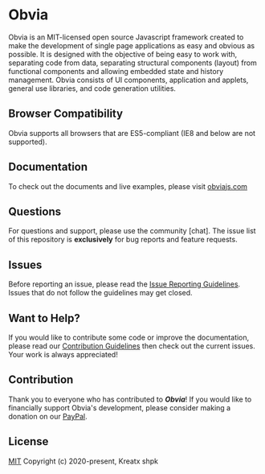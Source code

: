 # Obvia
Obvia is an MIT-licensed open source Javascript framework created to make the development of single page applications as easy and obvious as possible. It is designed with the objective of being easy to work with, separating code from data, separating structural components (layout) from functional components and allowing embedded state and history management. Obvia consists of UI components, application and applets, general use libraries, and code generation utilities.

## Browser Compatibility
Obvia supports all browsers that are ES5-compliant (IE8 and below are not supported).

## Documentation
To check out the documents and live examples, please visit [obviajs.com]

## Questions
For questions and support, please use the community [chat]. The issue list of this repository is **exclusively** for bug reports and feature requests.

## Issues
Before reporting an issue, please read the [Issue Reporting Guidelines]. Issues that do not follow the guidelines may get closed.

## Want to Help?
If you would like to contribute some code or improve the documentation, please read our [Contribution Guidelines] then check out the current issues. Your work is always appreciated!

## Contribution
Thank you to everyone who has contributed to ***Obvia***!
If you would like to financially support Obvia's development, please consider making a donation on our [PayPal].

## License
[MIT]
Copyright (c) 2020-present, Kreatx shpk 

[obviajs.com]: https://obviajs.com/
[Issue Reporting Guidelines]: https://github.com/kreatx-admin/obvia/blob/master/.github/CONTRIBUTING.md#issue-reporting-guidelines
[Contribution Guidelines]: https://github.com/kreatx-admin/obvia/blob/master/.github/CONTRIBUTING.md
[PayPal]: https://paypal.me/obviajs
[MIT]: https://opensource.org/licenses/MIT